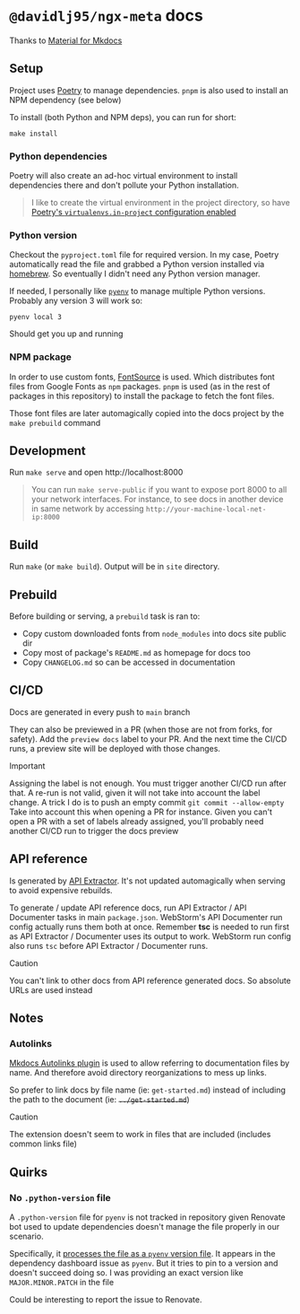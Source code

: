 # `@davidlj95/ngx-meta` docs

Thanks to [Material for Mkdocs](https://squidfunk.github.io/mkdocs-material/)

## Setup

Project uses [Poetry](https://python-poetry.org/) to manage dependencies. `pnpm` is also used to install an NPM dependency (see below)

To install (both Python and NPM deps), you can run for short:

```
make install
```

### Python dependencies

Poetry will also create an ad-hoc virtual environment to install dependencies there and don't pollute your Python installation.

> I like to create the virtual environment in the project directory, so have [Poetry's `virtualenvs.in-project` configuration enabled](https://python-poetry.org/docs/configuration/#virtualenvsin-project)

### Python version

Checkout the `pyproject.toml` file for required version. In my case, Poetry automatically read the file and grabbed a Python version installed via [homebrew](https://fontsource.org/). So eventually I didn't need any Python version manager.

If needed, I personally like [`pyenv`](https://github.com/pyenv/pyenv) to manage multiple Python versions. Probably any version 3 will work so:

```
pyenv local 3
```

Should get you up and running

### NPM package

In order to use custom fonts, [FontSource](https://fontsource.org/) is used. Which distributes font files from Google Fonts as `npm` packages. `pnpm` is used (as in the rest of packages in this repository) to install the package to fetch the font files.

Those font files are later automagically copied into the docs project by the `make prebuild` command

## Development

Run `make serve` and open http://localhost:8000

> You can run `make serve-public` if you want to expose port 8000 to all your network interfaces. For instance, to see docs in another device in same network by accessing `http://your-machine-local-net-ip:8000`

## Build

Run `make` (or `make build`). Output will be in `site` directory.

## Prebuild

Before building or serving, a `prebuild` task is ran to:

- Copy custom downloaded fonts from `node_modules` into docs site public dir
- Copy most of package's `README.md` as homepage for docs too
- Copy `CHANGELOG.md` so can be accessed in documentation

## CI/CD

Docs are generated in every push to `main` branch

They can also be previewed in a PR (when those are not from forks, for safety). Add the `preview docs` label to your PR. And the next time the CI/CD runs, a preview site will be deployed with those changes.

> [!IMPORTANT]
> Assigning the label is not enough. You must trigger another CI/CD run after that. A re-run is not valid, given it will not take into account the label change.
> A trick I do is to push an empty commit `git commit --allow-empty`
> Take into account this when opening a PR for instance. Given you can't open a PR with a set of labels already assigned, you'll probably need another CI/CD run to trigger the docs preview

## API reference

Is generated by [API Extractor](https://api-extractor.com/). It's not updated automagically when serving to avoid expensive rebuilds.

To generate / update API reference docs, run API Extractor / API Documenter tasks in main `package.json`. WebStorm's API Documenter run config actually runs them both at once. Remember **tsc** is needed to run first as API Extractor / Documenter uses its output to work. WebStorm run config also runs `tsc` before API Extractor / Documenter runs.

> [!CAUTION]
> You can't link to other docs from API reference generated docs. So absolute URLs are used instead

## Notes

### Autolinks

[Mkdocs Autolinks plugin](https://github.com/zachhannum/mkdocs-autolinks-plugin) is used to allow referring to documentation files by name. And therefore avoid directory reorganizations to mess up links.

So prefer to link docs by file name (ie: `get-started.md`) instead of including the path to the document (ie: ~~`../get-started.md`~~)

> [!CAUTION]
> The extension doesn't seem to work in files that are included (includes common links file)

## Quirks

### No `.python-version` file

A `.python-version` file for `pyenv` is not tracked in repository given Renovate bot used to update dependencies doesn't manage the file properly in our scenario.

Specifically, it [processes the file as a `pyenv` version file](https://docs.renovatebot.com/modules/manager/pyenv/). It appears in the dependency dashboard issue as `pyenv`. But it tries to pin to a version and doesn't succeed doing so. I was providing an exact version like `MAJOR.MINOR.PATCH` in the file

Could be interesting to report the issue to Renovate.
